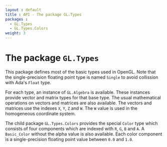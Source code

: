 ```yaml
---
layout : default
title : API - The package GL.Types
packages :
  - GL.Types
  - GL.Types.Colors
weight: 3
---
```


# The package `GL.Types`

This package defines most of the basic types used in OpenGL. Note that the
single-precision floating point type is named `Single` to avoid collission with Ada's
`Float` type.

For each type, an instance of `GL.Algebra` is available. These instances provide
vector and matrix types for that base type. The usual mathematical operations on
vectors and matrices are also available. The vectors and matrices use the indexes
`X`, `Y`, `Z` and `W`. The `W` value is used in the homogeneous coordinate system.

The child package `GL.Types.Colors` provides the special `Color` type which consists
of four components which are indexed with `R`, `G`, `B` and `A`. A `Basic_Color`
without the alpha value is also available. Each color component is a single-precision
floating point value between `0.0` and `1.0`.